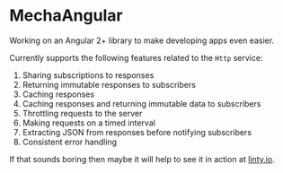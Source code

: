 # MechaAngular

Working on an Angular 2+ library to make developing apps even easier.  

Currently supports the following features related to the `Http` service:

1. Sharing subscriptions to responses
2. Returning immutable responses to subscribers
3. Caching responses
4. Caching responses and returning immutable data to subscribers
5. Throttling requests to the server
6. Making requests on a timed interval
7. Extracting JSON from responses before notifying subscribers
8. Consistent error handling

If that sounds boring then maybe it will help to see it in action at [linty.io](http://linty.io/).
